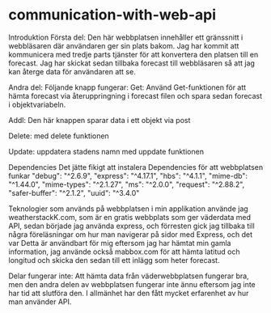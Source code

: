 # communication-with-web-api

Introduktion
Första del:
Den här webbplatsen innehåller ett gränssnitt i webbläsaren där användaren ger sin plats bakom. Jag har kommit att kommunicera med tredje parts tjänster för att konvertera den platsen till en forecast.
Jag har skickat sedan tillbaka forecast till webbläsaren så att jag kan återge data för användaren att se.

Andra del:
Följande knapp fungerar:
Get: Använd Get-funktionen för att hämta forecast via återuppringning i forecast filen och spara sedan  forecast i objektvariabeln.

Addl: Den här knappen sparar data i ett objekt via post

Delete: med delete funktionen

Update: uppdatera stadens namn med uppdate funktionen

Dependencies 
Det jätte fikigt att instalera Dependencies för att webbplatsen funkar
    "debug": "^2.6.9",
    "express": "^4.17.1",
    "hbs": "^4.1.1",
    "mime-db": "^1.44.0",
    "mime-types": "^2.1.27",
    "ms": "^2.0.0",
    "request": "^2.88.2",
    "safer-buffer": "^2.1.2",
    "uuid": "^3.4.0"
    
 Teknologier som används på webbplatsen
i min applikation använde jag weatherstackK.com, som är en gratis webbplats som ger väderdata med API, sedan började jag använda express, och förresten gick jag tillbaka till några föreläsningar om hur man navigerar på sidor med Express, och det var Detta är användbart för mig eftersom jag har hämtat min gamla information, jag använde också mabbox.com för att hämta latitud och longitud och skicka den sedan till ett inlägg som heter forecast.
 
 
 Delar fungerar inte:
Att hämta data från väderwebbplatsen fungerar bra, men den andra delen av webbplatsen fungerar inte ännu eftersom jag inte har tid att slutföra den.
I allmänhet har den fått mycket erfarenhet av hur man använder API.


 
